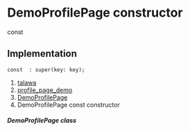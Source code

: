 
<div>

# DemoProfilePage constructor

</div>


const 



## Implementation

``` language-dart
const  : super(key: key);
```







1.  [talawa](../../index.md)
2.  [profile_page_demo](../../views_demo_screens_profile_page_demo/)
3.  [DemoProfilePage](../../views_demo_screens_profile_page_demo/DemoProfilePage-class.md)
4.  DemoProfilePage const constructor

##### DemoProfilePage class








